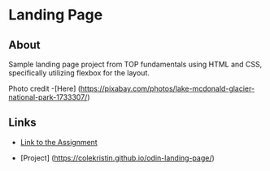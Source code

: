 # Landing Page

## About

Sample landing page project from TOP fundamentals using HTML and CSS, specifically utilizing flexbox for the layout.

Photo credit -[Here] (https://pixabay.com/photos/lake-mcdonald-glacier-national-park-1733307/)


## Links

- [Link to the Assignment](https://www.theodinproject.com/lessons/foundations-landing-page)

- [Project] (https://colekristin.github.io/odin-landing-page/)
